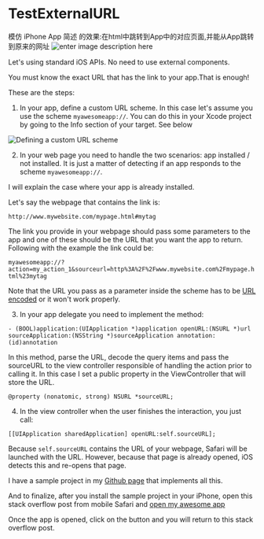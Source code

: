 # TestExternalURL
模仿 iPhone App 简述 的效果:在html中跳转到App中的对应页面,并能从App跳转到原来的网址
 ![enter image description here][6]

  

Let's using standard iOS APIs. No need to use external components.

You must know the exact URL that has the link to your app.That is enough!

These are the steps:

1) In your app, define a custom URL scheme. In this case let's assume you use the scheme `myawesomeapp://`. You can do this in your Xcode project by going to the Info section of your target. See below

![Defining a custom URL scheme][1]

2) In your web page you need to handle the two scenarios: app installed / not installed. It is just a matter of detecting if an app responds to the scheme `myawesomeapp://`. 


I will explain the case where your app is already installed. 

Let's say the webpage that contains the link is:

`http://www.mywebsite.com/mypage.html#mytag`

The link you provide in your webpage should pass some parameters to the app and one of these should be the URL that you want the app to return. Following with the example the link could be:

`myawesomeapp://?action=my_action_1&sourceurl=http%3A%2F%2Fwww.mywebsite.com%2Fmypage.html%23mytag`

Note that the URL you pass as a parameter inside the scheme has to be [URL encoded][3] or it won't work properly.

3) In your app delegate you need to implement the method:

`- (BOOL)application:(UIApplication *)application openURL:(NSURL *)url sourceApplication:(NSString *)sourceApplication annotation:(id)annotation`

In this method, parse the URL, decode the query items and pass the sourceURL to the view controller responsible of handling the action prior to calling it. In this case I set a public property in the ViewController that will store the URL.

`@property (nonatomic, strong) NSURL *sourceURL;`

4) In the view controller when the user finishes the interaction, you just call:

`[[UIApplication sharedApplication] openURL:self.sourceURL];`

Because `self.sourceURL` contains the URL of your webpage, Safari will be launched with the URL. However, because that page is already opened, iOS detects this and re-opens that page.

I have a sample project in my [Github page][4] that implements all this.

And to finalize, after you install the sample project in your iPhone, open this stack overflow post from mobile Safari and [open my awesome app][5]

Once the app is opened, click on the button and you will return to this stack overflow post.


  [1]: https://github.com/ChenYilong/CYLExternalURL/blob/master/CYLExternalURL/it_is_screenshot_setting.png
  [3]: http://en.wikipedia.org/wiki/Percent-encoding
  [4]: https://github.com/ChenYilong/CYLExternalURL
  [5]: myawesomeapp://?action=my_action_1&sourceurl=http://weibo.com/1692391497/CkirQtS1I?from=page_1005051692391497_profile&wvr=6&mod=weibotime&type=comment#_rnd1433007524429
  [6]: https://github.com/ChenYilong/CYLExternalURL/blob/master/CYLExternalURL/it_is_effect_show_shemeurl.gif
